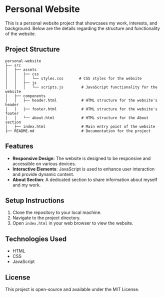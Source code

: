 # Personal Website

This is a personal website project that showcases my work, interests, and background. Below are the details regarding the structure and functionality of the website.

## Project Structure

```
personal-website
├── src
│   ├── assets
│   │   ├── css
│   │   │   └── styles.css       # CSS styles for the website
│   │   ├── js
│   │   │   └── scripts.js        # JavaScript functionality for the website
│   ├── components
│   │   ├── header.html           # HTML structure for the website's header
│   │   ├── footer.html           # HTML structure for the website's footer
│   │   └── about.html            # HTML structure for the About section
│   ├── index.html                # Main entry point of the website
├── README.md                     # Documentation for the project
```

## Features

- **Responsive Design**: The website is designed to be responsive and accessible on various devices.
- **Interactive Elements**: JavaScript is used to enhance user interaction and provide dynamic content.
- **About Section**: A dedicated section to share information about myself and my work.

## Setup Instructions

1. Clone the repository to your local machine.
2. Navigate to the project directory.
3. Open `index.html` in your web browser to view the website.

## Technologies Used

- HTML
- CSS
- JavaScript

## License

This project is open-source and available under the MIT License.